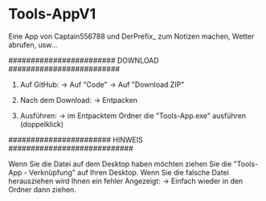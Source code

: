 # Tools-AppV1
Eine App von Captain556788 und DerPrefix_ zum Notizen machen, Wetter abrufen, usw...

######################## DOWNLOAD #########################

1. Auf GitHub:
	-> Auf "Code"
	-> Auf "Download ZIP"

2. Nach dem Download:
	-> Entpacken

3. Ausführen:
	-> im Entpacktem Ordner die "Tools-App.exe" ausführen (doppelklick)


####################### HINWEIS ############################

Wenn Sie die Datei auf dem Desktop haben möchten ziehen Sie die "Tools-App - Verknüpfung" auf Ihren Desktop.
Wenn Sie die falsche Datei herausziehen wird Ihnen ein fehler Angezeigt:
	-> Einfach wieder in den Ordner dann ziehen.
